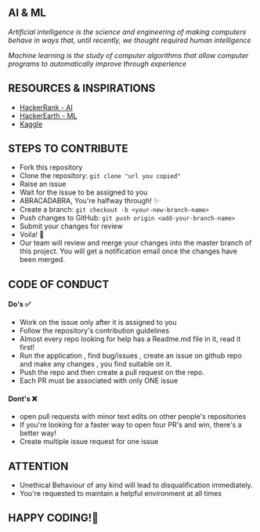 ## AI & ML
*Artificial intelligence is the science and engineering of making computers behave in ways that, until recently, we thought required human intelligence*

*Machine learning is the study of computer algorithms that allow computer programs to automatically improve through experience*

## RESOURCES & INSPIRATIONS
- [HackerRank - AI](https://www.hackerrank.com/domains/ai)
- [HackerEarth - ML](https://www.hackerearth.com/practice/machine-learning/prerequisites-of-machine-learning/basic-probability-models-and-rules/tutorial/)
- [Kaggle](https://www.kaggle.com/)
## STEPS TO CONTRIBUTE

- Fork this repository
- Clone the repository: `git clone "url you copied"`
- Raise an issue 
- Wait for the issue to be assigned to you
- ABRACADABRA, You're halfway through! ✨
- Create a branch: `git checkout -b <your-new-branch-name>`
- Push changes to GitHub: `git push origin <add-your-branch-name>`
- Submit your changes for review
- Voila! 🎉
- Our team will review and merge your changes into the master branch of this project. You will get a notification email once the changes have been merged.


## CODE OF CONDUCT


#### Do's ✅
- Work on the issue only after it is assigned to you
- Follow the repository's contribution guidelines
- Almost every repo looking for help has a Readme.md file in it, read it first!
- Run the application , find bug/issues , create an issue on github repo and make any changes , you find suitable on it.
- Push the repo and then create a pull request on the repo.
- Each PR must be associated with only ONE issue

#### Dont's ❌
 - open pull requests with minor text edits on other people's repositories
 - If you're looking for a faster way to open four PR's and win, there's a better way!
 - Create multiple issue request for one issue


  ## ATTENTION
  - Unethical Behaviour of any kind will lead to disqualification immediately.
  - You're requested to maintain a helpful environment at all times 

## HAPPY CODING!🙂
